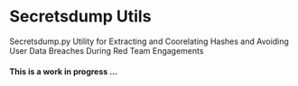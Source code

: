 # Secretsdump Utils
Secretsdump.py Utility for Extracting and Coorelating Hashes and Avoiding User Data Breaches During Red Team Engagements

#### This is a work in progress ... 
